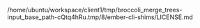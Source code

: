 /home/ubuntu/workspace/client1/tmp/broccoli_merge_trees-input_base_path-cQtq4hRu.tmp/8/ember-cli-shims/LICENSE.md